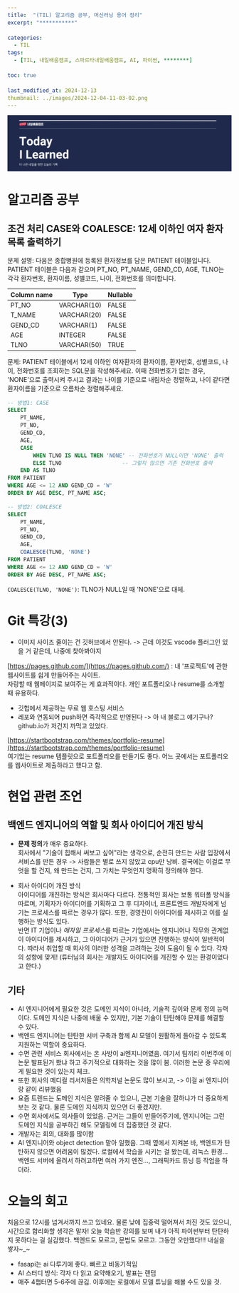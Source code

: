 ```yaml
---
title:  "(TIL) 알고리즘 공부, 머신러닝 용어 정리"
excerpt: "***********"

categories:
  - TIL
tags:
  - [TIL, 내일배움캠프, 스파르타내일배움캠프, AI, 파이썬, ********]

toc: true

last_modified_at: 2024-12-13
thumbnail: ../images/2024-12-04-11-03-02.png
---
```

![](/images/../images/2024-12-04-11-03-02.png)

# 알고리즘 공부
## 조건 처리 CASE와 COALESCE: 12세 이하인 여자 환자 목록 출력하기
문제 설명: 다음은 종합병원에 등록된 환자정보를 담은 PATIENT 테이블입니다. PATIENT 테이블은 다음과 같으며 PT_NO, PT_NAME, GEND_CD, AGE, TLNO는 각각 환자번호, 환자이름, 성별코드, 나이, 전화번호를 의미합니다.

| Column name	| Type	| Nullable | 
|-------------|-------|----------|
| PT_NO	| VARCHAR(10)	| FALSE | 
| T_NAME	| VARCHAR(20)	| FALSE | 
| GEND_CD	| VARCHAR(1)	| FALSE | 
| AGE	| INTEGER	| FALSE
| TLNO	| VARCHAR(50)	| TRUE

문제: PATIENT 테이블에서 12세 이하인 여자환자의 환자이름, 환자번호, 성별코드, 나이, 전화번호를 조회하는 SQL문을 작성해주세요. 이때 전화번호가 없는 경우, 'NONE'으로 출력시켜 주시고 결과는 나이를 기준으로 내림차순 정렬하고, 나이 같다면 환자이름을 기준으로 오름차순 정렬해주세요.

```sql
-- 방법1: CASE
SELECT 
    PT_NAME, 
    PT_NO, 
    GEND_CD, 
    AGE, 
    CASE 
        WHEN TLNO IS NULL THEN 'NONE' -- 전화번호가 NULL이면 'NONE' 출력
        ELSE TLNO                   -- 그렇지 않으면 기존 전화번호 출력
    END AS TLNO
FROM PATIENT
WHERE AGE <= 12 AND GEND_CD = 'W'
ORDER BY AGE DESC, PT_NAME ASC;
```

```sql
-- 방법2: COALESCE
SELECT  
    PT_NAME, 
    PT_NO, 
    GEND_CD, 
    AGE,
    COALESCE(TLNO, 'NONE')
FROM PATIENT
WHERE AGE <= 12 AND GEND_CD = 'W'
ORDER BY AGE DESC, PT_NAME ASC;
```
`COALESCE(TLNO, 'NONE')`: TLNO가 NULL일 때 'NONE'으로 대체.

# Git 특강(3)
- 이미지 사이즈 줄이는 건 깃허브에서 안된다. -> 근데 이것도 vscode 플러그인 있을 거 같은데, 나중에 찾아봐야지

[https://pages.github.com/](https://pages.github.com/) :  내 '프로젝트'에 관한 웹사이트를 쉽게 만들어주는 사이트.   
자랑할 때 웹페이지로 보여주는 게 효과적이다. 개인 포트폴리오나 resume를 소개할 때 유용하다.
- 깃헙에서 제공하는 무료 웹 호스팅 서비스
- 레포와 연동되어 push하면 즉각적으로 반영된다
-> 아 내 블로그 얘기구나? github.io가 저건지 까먹고 있었다.

[https://startbootstrap.com/themes/portfolio-resume](https://startbootstrap.com/themes/portfolio-resume)   
여기있는 resume 템플릿으로 포트폴리오를 만들기도 좋다. 어느 곳에서는 포트폴리오를 웹사이트로 제출하라고 했다고 함.

# 현업 관련 조언
## 백엔드 엔지니어의 역할 및 회사 아이디어 개진 방식
- **문제 정의**가 매우 중요하다.   
  회사에서 "기술이 힙해서 써보고 싶어"라는 생각으로, 순전히 만드는 사람 입장에서 서비스를 만든 경우 -> 사람들은 별로 쓰지 않았고 cpu만 낭비. 결국에는 이걸로 무엇을 할 건지, 왜 만드는 건지, 그 가치는 무엇인지 명확히 정의해야 한다.

- 회사 아이디어 개진 방식   
  아이디어를 개진하는 방식은 회사마다 다르다. 전통적인 회사는 보통 워터폴 방식을 따르며, 기획자가 아이디어를 기획하고 그 후 디자이너, 프론트엔드 개발자에게 넘기는 프로세스를 따르는 경우가 많다. 또한, 경영진이 아이디어를 제시하고 이를 실행하는 방식도 있다.    
  반면 IT 기업이나 *애자일 프로세스*를 따르는 기업에서는 엔지니어나 직무와 관계없이 아이디어를 제시하고, 그 아이디어가 근거가 있으면 진행하는 방식이 일반적이다. 따라서 취업할 때 회사의 이러한 성격을 고려하는 것이 도움이 될 수 있다. 각자의 성향에 맞게!
  (튜터님의 회사는 개발자도 아이디어를 개진할 수 있는 환경이었다고 한다.)

## 기타
- AI 엔지니어에게 필요한 것은 도메인 지식이 아니라, 기술적 깊이와 문제 정의 능력이다. 도메인 지식은 나중에 배울 수 있지만, 기본 기술이 탄탄해야 문제를 해결할 수 있다.
- 백엔드 엔지니어는 탄탄한 서버 구축과 함께 AI 모델이 원활하게 돌아갈 수 있도록 지원하는 역할이 중요하다.
- 수면 관련 서비스 회사에서는 온 사방이 ai엔지니어였음. 여기서 팀끼리 이번주에 이 논문 발표된거 봤냐 하고 주기적으로 대화하는 것을 많이 봄. 이러한 논문 중 우리에게 필요한 것이 있는지 체크. 
- 또한 회사의 메디컬 리서처들은 의학저널 논문도 많이 보시고, -> 이걸 ai 엔지니어랑 같이 리뷰했음
- 요즘 트렌드는 도메인 지식은 알려줄 수 있으니, 근본 기술을 잘하냐가 더 중요하게 보는 것 같다. 물론 도메인 지식까지 있으면 더 좋겠지만.
- 수면 회사에서도 의사들이 있었음. 근거는 그들이 만들어주기에, 엔지니어는 그런 도메인 지식을 공부하긴 해도 모델링에 더 집중했던 것 같다.
- 개발자는 회의, 대화를 많이함
- AI 엔지니어와 object detection 맡아 일했음. 그때 옆에서 지켜본 바, 백엔드가 탄탄하지 않으면 어려움이 많겠다. 로컬에서 학습을 시키는 걸 봤는데, 리눅스 환경... 백엔드 서버에 올려서 하려고하면 여러 가지 엔진..., 그래픽카드 튜닝 등 작업을 하더라.

# 오늘의 회고
처음으로 12시를 넘겨서까지 쓰고 있네요. 물론 낮에 집중력 떨어져서 처진 것도 있으니, 시간으로 합리화할 생각은 말자! 오늘 학습반 강의를 보며 내가 아직 파이썬부터 탄탄하지 못하다는 걸 실감했다. 백엔드도 모르고, 문법도 모르고. 그동안 오만했다!!! 내실을 쌓자~_~
- fasapi는 ai 다루기에 좋다. 빠르고 비동기적임
- AI 스터디 방식: 각자 다 읽고 요약해오기, 발표는 랜덤
- 매주 4챕터면 5-6주에 끊김. 이후에는 로컬에서 모델 튜닝을 해볼 수도 있을 것.